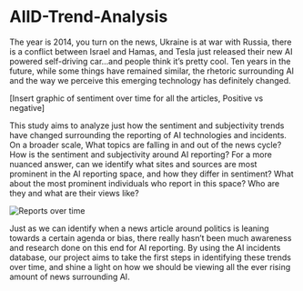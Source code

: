 # AIID-Trend-Analysis
The year is 2014, you turn on the news, Ukraine is at war with Russia, there is a conflict between Israel and Hamas, and Tesla  just released their new AI powered  self-driving car…and people think it’s pretty cool. Ten years in the future, while some things have remained similar, the rhetoric surrounding AI and the way we perceive this emerging technology has definitely changed. 

[Insert graphic of sentiment over time for all the articles, Positive vs negative]

This study aims to analyze just how the sentiment and subjectivity trends have changed surrounding the reporting of AI technologies and incidents. On a broader scale, What topics are falling in and out of the news cycle? How is the sentiment and subjectivity around AI reporting? For a more nuanced answer, can we identify what sites and sources are most prominent in the AI reporting space, and how they differ in sentiment? What about the most prominent individuals who report in this space? Who are they and what are their views like?

![Reports over time](https://github.com/AIID-Trend-Analysis-Project/AIID-Trend-Analysis/assets/158225645/ce0de493-8b2d-4c2b-b438-95cda4983986)

Just as we can identify when a news article around politics is leaning towards a certain agenda or bias, there really hasn’t been much awareness and research done on this end for AI reporting. By using the AI incidents database, our project aims to take the first steps in identifying these trends over time, and shine a light on how we should be viewing all the ever rising amount of news surrounding AI.



